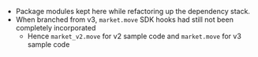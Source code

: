 * Package modules kept here while refactoring up the dependency stack.
* When branched from v3, `market.move` SDK hooks had still not been completely incorporated
    * Hence `market_v2.move` for v2 sample code and `market.move` for v3 sample code